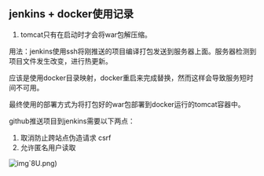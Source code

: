 ## jenkins + docker使用记录

1. tomcat只有在启动时才会将war包解压缩。

用法：jenkins使用ssh将刚推送的项目编译打包发送到服务器上面。服务器检测到项目文件发生改变，进行热更新。

应该是使用docker目录映射，docker重启来完成替换，然而这样会导致服务短时间不可用。

最终使用的部署方式为将打包好的war包部署到docker运行的tomcat容器中。



github推送项目到jenkins需要以下两点：

1. 取消防止跨站点伪造请求 csrf
2. 允许匿名用户读取

![img](file:///C:\Users\12494\AppData\Roaming\Tencent\Users\1249476676\QQ\WinTemp\RichOle\IKI98EBTAY~UTR$W}`T)`8U.png)



